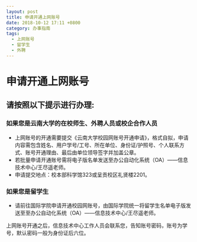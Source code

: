 ```yaml
---
layout: post
title: 申请开通上网账号
date: 2018-10-12 17:11 +0800
category: 办事指南
tags:
  - 上网账号
  - 留学生
  - 外聘
---
```


# 申请开通上网账号

## 请按照以下提示进行办理:

### 如果您是云南大学的在校师生、外聘人员或校企合作人员

- 上网账号的开通需要提交《云南大学校园网账号开通申请》，格式自拟，申请内容需包含姓名、用户学号/工号、所在单位、身份证/护照号、个人联系方式、账号开通理由、最后由单位领导签字并加盖公章。
- 若批量申请开通账号需将电子版名单发送至办公自动化系统（OA）——信息技术中心/王尽遥老师。
- 申请提交地点：校本部科学馆323或呈贡校区礼贤楼2201。

### 如果您是留学生

- 请前往国际学院申请开通校园网账号，由国际学院统一将留学生名单电子版发送至至办公自动化系统（OA）——信息技术中心/王尽遥老师。

上网账号开通之后，信息技术中心工作人员会联系您，告知账号密码，账号为学号，默认密码一般为身份证后六位。